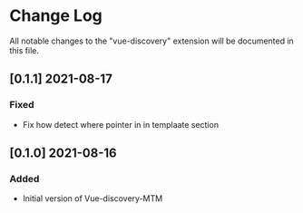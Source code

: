 # Change Log

All notable changes to the "vue-discovery" extension will be documented in this file.
## [0.1.1] 2021-08-17
### Fixed
- Fix how detect where pointer in in templaate section

## [0.1.0] 2021-08-16
### Added
- Initial version of Vue-discovery-MTM

